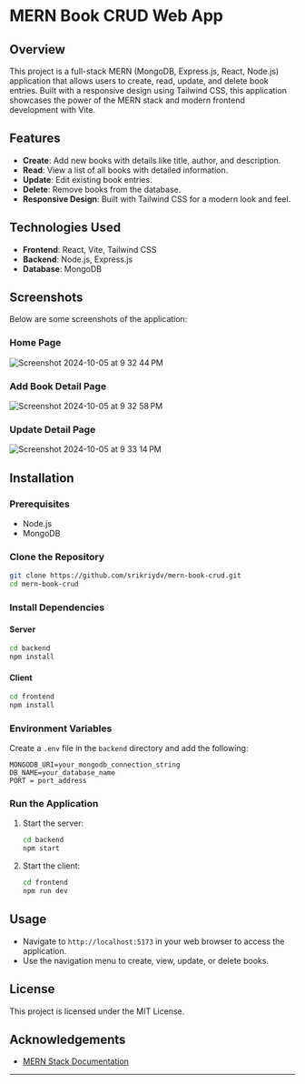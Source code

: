 # MERN Book CRUD Web App

## Overview

This project is a full-stack MERN (MongoDB, Express.js, React, Node.js) application that allows users to create, read, update, and delete book entries. Built with a responsive design using Tailwind CSS, this application showcases the power of the MERN stack and modern frontend development with Vite.

## Features

- **Create**: Add new books with details like title, author, and description.
- **Read**: View a list of all books with detailed information.
- **Update**: Edit existing book entries.
- **Delete**: Remove books from the database.
- **Responsive Design**: Built with Tailwind CSS for a modern look and feel.

## Technologies Used

- **Frontend**: React, Vite, Tailwind CSS
- **Backend**: Node.js, Express.js
- **Database**: MongoDB

## Screenshots

Below are some screenshots of the  application:

### Home Page
![Screenshot 2024-10-05 at 9 32 44 PM](https://github.com/user-attachments/assets/c83ef741-254f-4f61-acef-e37baab27802)

### Add Book Detail Page
![Screenshot 2024-10-05 at 9 32 58 PM](https://github.com/user-attachments/assets/33516bc4-d334-470b-a5f6-4ade24ec2e7d)

### Update Detail Page
![Screenshot 2024-10-05 at 9 33 14 PM](https://github.com/user-attachments/assets/f9a5117e-d8ab-4eed-88cc-562d5ccebaf4)

## Installation

### Prerequisites

- Node.js
- MongoDB

### Clone the Repository

```bash
git clone https://github.com/srikriydv/mern-book-crud.git
cd mern-book-crud
```

### Install Dependencies

#### Server

```bash
cd backend
npm install
```

#### Client

```bash
cd frontend
npm install
```

### Environment Variables

Create a `.env` file in the `backend` directory and add the following:

```plaintext
MONGODB_URI=your_mongodb_connection_string
DB_NAME=your_database_name
PORT = port_address
```

### Run the Application

1. Start the server:

   ```bash
   cd backend
   npm start
   ```

2. Start the client:

   ```bash
   cd frontend
   npm run dev
   ```

## Usage

- Navigate to `http://localhost:5173` in your web browser to access the application.
- Use the navigation menu to create, view, update, or delete books.

## License

This project is licensed under the MIT License.

## Acknowledgements

- [MERN Stack Documentation](https://www.mongodb.com/mern-stack)

---
